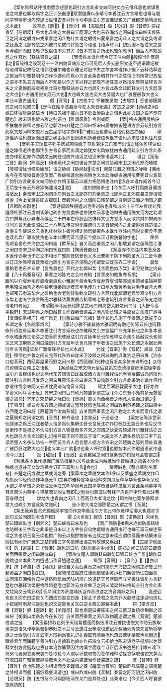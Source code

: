 <!-- { "loadSidebar": true } -->
　　【案尔雅释诂怀惟虑愿念惄思也疏引方言此条文竝同説文亦云惟凡思也虑谋思也念常思也即取爲字之正训张衡思赋濳服膺以永靖兮李善注云方言靖思也靖与靓同字林靖审也向秀思旧赋惟古昔以怀今兮李善注引方言惟思也又广雅郁悠愼靖思也义本此】
　　敦丰厖【鸱】【音介】幠【海狐反】般【般桓】嘏【音贾】奕戎京奘【在朗反】将大也凡物之大貌曰丰厖深之大也东齐海岱之闲曰或曰幠宋鲁陈卫之闲谓之嘏或曰戎秦晋之闲凡物壮大谓之嘏或曰夏秦晋之闲凡人之大谓之奘或谓之壮燕之北鄙齐楚之郊或曰京或曰将皆古今语也【语声转耳】初别国不相徃来之言也今或同而旧书雅记故俗语不失其方【皆本其言之所出也雅尔雅也】而后人不知故爲之作释也【释诂释言之属】
　　【案怃各本讹作怃今订正注内鸱般桓当作音鸱之音般桓之般观卷十一注内防音痈疖之疖可见后人多妄删原文遂不成语雅记故俗语谓常记故俗之语郭注雅尔雅也以雅记对旧书失之尔各本讹作小据下云释诂释言之属当作尔雅甚明尔亦作尒遂讹而爲小方言此条自明其作书之意谓旧书所常记故俗之语本不失其方而后人不知是以作方言以释之郭璞不逹其意以爲指尔雅释诂释言亦失之介夏幠厖嘏奕戎京壮将尔雅释诂亦云大也疏引方言此条文竝同释文引方言厖深之大也介古通用説文厖石大也大也嘏大逺也奕大也奘驵大也广雅寷般敦大也义本此丰寷古通用】
　　假【音驾】【古格字】怀摧詹戾艐【古届字】至也邠唐冀兖之闲曰假或曰【邠今在始平漆县唐今在太原晋阳县】齐楚之会郊【两境之闲】或曰怀摧詹戾楚语也【诗曰先祖于摧六日不詹鲁侯戾止之谓也此亦方国之语不专在楚也】艐宋语也皆古雅之别语也【雅谓风雅】今则或同
　　【案格古通用艐格戾怀摧詹尔雅释诂亦云至也郭注曰齐楚之会郊曰怀宋曰届詹摧皆楚语方言云疏引方言此条文竝同释文艐孙云古届字格字亦作广雅假至也曹宪音格假格古亦通】
　　嫁逝徂适往也自家而出谓之嫁由女而出爲嫁也逝秦晋语也徂齐语也适宋鲁语也往凡语也
　　【案列子天瑞篇子列子居郑圃将嫁于卫张湛注云自家而出谓之嫁尔雅释诂如适之嫁徂逝往也郭注引方言自家而出谓之嫁犹女出爲嫁犹由古通用疏全引方言此条由亦作犹徂亦作防説文云防往也防齐语适之也适宋鲁语葢本此】
　　谩台【蛮怡二音】胁阋【呼鬲反】惧也燕代之闲曰谩台齐楚之闲曰胁阋宋卫之闲凡怒而噎噫【噎噫谓忧也噫央媚反】谓之胁阋【胁阋犹沭也】南楚江湘之闲谓之啴咺【湘水名今在零陵咺音香逺反案广雅蝉咺谩台胁阋惧也义本此啴蝉古通用咺曹宪音火袁反广韵引方言此条文竝同胁亦作愶玉篇云以威力相恐愶也注内沭各本讹作阋谷今订正后卷十有云凡窘猝怖遽谓之沭】
　　虔刘惨防杀也【今关西人呼打爲防音廪或洛感反】秦晋宋卫之闲谓杀曰刘晋之北鄙亦曰刘秦晋之北鄙燕之北郊翟县之郊谓贼爲虔【今上党潞县即古翟国】晋魏河内之北谓防曰残楚谓之贪南楚江湘之闲谓之歁【言歁防难猒也】
　　【案诗周颂胜殷遏刘毛传刘杀也春秋成公十三年左传虔刘我邉陲杜预注云虔刘皆杀也疏引方言虔杀也惨説文云毒也防惏古通用説文河内之北谓贪曰惏与此小异春秋僖公二十四年左传狄固贪惏释文引方言杀人而取其财曰惏疏所引同方言无此语昭公二十八年左传贪惏无餍疏引方言晋魏河内之北谓惏爲残楚谓之贪惏又作婪説文云贪也杜林説卜者党相诈验爲婪歁各本讹作欺注内同説文歁食不满也读若坎广雅歁婪贪也义本此曹宪音苦感反今据以正订歁防叠韵字也】
　　亟怜怃防爱也东齐海岱之闲曰亟【欺革反】自关而西秦晋之闲凡相敬爱谓之亟陈楚江淮之闲曰怜宋卫邠陶之闲曰怃或曰防【陶唐晋都处】
　　【案亟亦作防注内欺革反各本讹作诈欺也于正文不相涉广雅防怃防爱也义本此曹宪于防下列欺革九力二反今据以订正尔雅释言怃敉抚也疏引方言东齐邠陶之闲谓爱曰怃东齐二字误】
　　睂棃耊鲐老也东齐曰睂【言秀睂也】燕代之北鄙曰棃【言面色似冻棃】宋卫兖豫之内曰耊【八十爲耊音绖】秦晋之郊陈兖之会曰耇鲐【言背皮如鲐鱼耇音垢】
　　【案诗豳风以介睂寿毛传睂寿豪睂也小雅遐不睂寿毛传睂寿秀睂也棃亦通用黎吴语播弃黎老韦昭注鲐背之耇称黎老诗秦风逝者其耊毛传八十曰耊大雅黄耇台背毛传台背大老也郑笺云耇冻棃台之言鲐也大老则背有鲐文疏引方言燕代北鄙谓老爲棃释文引方言冻棃老也冻字方言所无尔雅释诂黄发齯齿鲐背耇老寿也疏引方言秦晋之郊陈兖之防谓老曰耇鲐】
　　脩骏融绎寻延长也陈楚之闲曰脩海岱大野之闲曰寻【大野今高平钜野】宋卫荆呉之闲曰融自关而西秦晋梁益之闲凡物长谓之寻周官之法度广爲寻【度谓绢帛横广】幅广爲充【尔雅曰缁广充幅】延年长也凡施于年者谓之延施于众长谓之永【各随事爲义】
　　【案诗小雅不骏其徳大雅昭明有融毛传皆云长也阮籍咏怀诗独有延年术李善注引方言延长也尔雅释文引方言幅广曰充年长也之年各本讹作永嵇康养生论芬之使香而无使延注引方言延年长也尔雅释诂永羕引延融骏长也郭注云宋卫荆呉之闲曰融疏引方言延年长也凡施于年者谓之延施于众长谓之永据此两引年长可爲证矣广雅脩绎寻长也义本此】
　　允訦【音谌】恂【音荀】展谅【音亮】穆信也齐鲁之闲曰允燕代东齐曰訦宋卫汝颍之闲曰恂荆呉淮汭之闲曰展【汭水口也音芮】西瓯毒屋黄石野之闲曰穆【西瓯骆□别种也音呕其余皆未详所在】众信曰谅周南召南卫之语也
　　【案顔延之宋文帝元皇后哀策文壸政穆宣房乐韶理李善注引方言穆信也説文燕代东齐谓信曰訦葢取诸方言尔雅释诂允孚亶展谌诚亮询信也郭注引方言荆呉淮泗之闲曰展燕岱东齐曰谌宋卫曰询疏全引方言此条汭亦讹作泗代亦讹作岱余竝同又云谌訦亮谅询恂音义同】
　　硕沈巨濯訏敦夏于大也【訏亦作芋音义同耳香于反】齐宋之闲曰巨曰硕凡物盛多谓之寇【今江东有小鳬其多无数俗谓之寇鳬】齐宋之郊楚魏之际曰伙【音祸】自关而西秦晋之闲凡人语而过谓之【于果反】或曰佥东齐谓之劒或谓之弩弩犹怒也陈郑之闲曰敦荆呉扬瓯之郊曰濯中齐西楚之闲曰訏【西楚谓今汝南彭城】自关而西秦晋之闲凡物之壮大者而爱伟之谓之夏周郑之闲谓之假【音贾】郴齐语也【洛舍反】于通语也
　　【案史记陈涉世家伙颐涉之爲王沈沈者楚人谓多爲伙集解沈音长含反沈亦作□音耽玉篇云多也后汉书张衡传不耻禄之不伙注引方言凡物盛而多齐宋之郊谓之伙夏假硕濯訏尔雅释诂亦云大也疏引方言文竝同礼记檀弓篇于则于疏云于谓广大説文齐人谓多爲防又□字下云读若楚人名多伙防伙一字而前言齐人后言楚人据方言齐宋之郊楚魏之际则两处皆通广雅巨訏沈敦大也佥也义本此广韵过也秦人呼过爲也假各本讹作暇通语讹作通词今订正】
　　抵【触抵】【音致】会也雍梁之闲曰抵秦晋亦曰抵凡会物谓之
　　【案抵各本讹作抵据广雅防抵至也义与此合注内触抵当作音触抵之抵各本讹作触抵也遂并正文改爲抵今订正玉篇引方言会也】
　　蕐荂晠也【荂亦蕐别名音夸】齐楚之闲或谓之蕐或谓之荂【案草木之蕐説文本作呼瓜反蕐盛之蕐説文作□胡瓜反今经传通作华遂无□之异尔雅释言华皇也释文胡瓜反释草华荂也华荂荣也木谓之华草谓之荣郭注云今江东呼华爲荂此四华字皆当读呼瓜反方言此条两蕐字与释言同注内蕐字与释草同又説文荂即之别体尔雅既以荂释华应是异字异音此注荂音夸得之】
　　坟地大也青幽之闲凡土而高且大者谓之坟【即大陵也案尔雅释诂坟大也疏引方言此条文竝同】
　　张小使大谓之廓陈楚之闲谓之摸【音莫】
　　【案王延寿鲁灵光殿赋廓宇宙而作京李善注引方言此句尔雅释诂廓大也疏亦引此句文竝同摸刻本皆作模】
　　嬛【火全反】蝉防【音剡】撚【诺典反】未续也楚曰嬛蝉出也【别异义】楚曰蝉或曰未及也
　　【案广雅防接撚未连似防属结续也防撚未三字取之此条是自未以上五字各自句绝嬛蠉古通用虫行也蝉玉篇云蝉连系续之言也防玉篇云续也撚广韵云以指撚物皆有连续之意未续应谓欲续而未结繋未及则犹有闲断广雅失之楚曰嬛三字句绝蝉出语之转故蝉又爲出】
　　【古蹋字他匣切】防【逍遥】□【音拂】跳也楚曰防【勑厉反亦中州语】陈郑之闲曰防楚曰蹠自关而西秦晋之闲曰跳或曰
　　【案説文楚人谓跳跃曰蹠防□皆云跳也广雅蹠防□防跳也义本此注内逍遥当作音逍遥之遥】
　　蹑郅【音质】【音企】【亦训来】跻【济渡】防【踊跃】登也自关而西秦晋之闲曰蹑东齐海岱之闲谓之跻鲁卫曰郅梁益之闲曰或曰
　　【案郭璞江赋跻江津而起涨谢灵运石门新营所住四面高山回溪石瀬脩竹茂林诗跻险筑幽居陆机辨亡论遂跻天号鼎跱而立李善注皆引方言跻登也尔雅释诂骘假格陟跻登陞也郭注云方言鲁卫之闲曰骘梁益曰格疏全引方言此条文竝同又云骘郅格音义同注内济渡踊跃当作音济渡之济音踊跃之跃】
　　逢逆迎也自关而东曰逆自关而西或曰迎或曰逢【案孟子逢君之恶其罪大赵岐注逢迎也周礼小祝逆时雨郑注逆迎也説文逆迎也关东曰逆关西曰迎葢本此】
　　挦【常含反】攓【音蹇】摭【盗蹠】挻【羊羶反】取也南楚曰攓陈宋之闲曰摭卫鲁扬徐荆衡之郊曰挦【衡衡山南岳名今在长沙】自关而西秦晋之闲凡取物而逆谓之篡【音馔】楚部或谓之挻
　　【案玉篇挦取也列子天瑞篇攓蓬而指张湛注云攓拔也説文作防云拔取也南楚语又作搴离骚朝搴阰之木兰兮王逸注云搴取也史记孙叔通列传故先言斩将搴旗之士索隐引方言云南方取物爲搴礼记礼器篇有顺而抚也疏云摭犹拾取也张衡思赋摭若华而踌躇李善注引方言摭取也摭亦作拓説文云拓拾也陈宋语老子挻埴以为器释文引方言挻取也篡各本讹作籑葢因注内馔字而误今订正后汉书逸民传雄曰鸿飞冥冥弋者何篡焉宋衷曰篡取也今人谓以计数取物为篡尔雅释诂探篡俘取也説文屰而夺取曰篡广雅搴摭挻挦取也义本此注内盗蹠当作音盗蹠之蹠】
　　餥【音非】飵【音昨】食也陈楚之内相谒而食麦饘谓之餥【饘糜也音旃】楚曰飵凡陈楚之郊南楚之外相谒而餐【画饭爲餐谒请也】或曰飵或曰防【音黏】秦晋之际河阴之闲曰防【恶恨反】防【五恨反今冯翊郃阳河东龙门是其处也】此秦语也【今关西人呼食欲饱爲防防】

